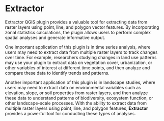 # Extractor
Extractor QGIS plugin provides a valuable tool for extracting data from raster layers using point, line, and polygon vector features. By incorporating zonal statistics calculations, the plugin allows users to perform complex spatial analyses and generate informative output.

One important application of this plugin is in time series analysis, where users may need to extract data from multiple raster layers to track changes over time. For example, researchers studying changes in land use patterns may use your plugin to extract data on vegetation cover, urbanization, or other variables of interest at different time points, and then analyze and compare these data to identify trends and patterns.

Another important application of this plugin is in landscape studies, where users may need to extract data on environmental variables such as elevation, slope, or soil properties from raster layers, and then analyze these data to understand patterns of biodiversity, ecosystem function, or other landscape-scale processes. With the ability to extract data from multiple raster layers using point, line, and polygon features, **Extractor** provides a powerful tool for conducting these types of analyses.
